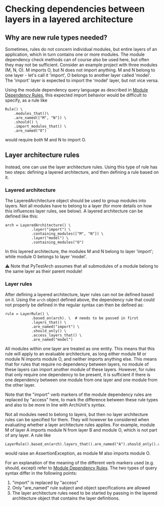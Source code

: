 # Checking dependencies between layers in a layered architecture

## Why are new rule types needed?
Sometimes, rules do not concern individual modules, but entire layers of an application, which in turn contains one or 
more modules. 
The module dependency check methods can of course also be used here, but often they may not be sufficient. Consider an
example project with three modules (M, N, O). M imports O, but N does not import anything. M and N belong to one layer -
let's call it 'import', O belongs to another layer called 'model'. The 'import' layer is expected to import the 'model' 
layer, but not vice versa.

Using the module dependency query language as described in [Module Dependency Rules](module_import_checks.md), this 
expected import behavior would be difficult to specify, as a rule like 

```
Rule() \
    .modules_that()\ 
    .are_named(["M", "N"]) \
    .should() \
    .import_modules_that() \
    .are_named("O")
```

would require *both* M and N to import O.


## Layer architecture rules
Instead, one can use the layer architecture rules. Using this type of rule has two steps: defining a layered 
architecture, and then defining a rule based on it.

### Layered architecture
The LayeredArchitecture object should be used to group modules into layers. Not all modules have to belong to a layer
(for more details on how this influences layer rules, see below). A layered architecture can be defined like this:
```
arch = LayeredArchitecture() \
            .layer("import") \
            .containing_modules(["M", "N"]) \
            .layer("model") \
            .containing_modules("O")
```
In this layered architecture, the modules M and N belong to layer 'import'; while module O belongs to layer 'model'.


⚠ Note that PyTestArch assumes that all submodules of a module belong to the same layer as their parent module!


### Layer rules
After defining a layered architecture, layer rules can not be defined based on it. Using the `arch` object defined
above, the dependency rule that could not properly be defined in the regular syntax can then be defined as:
```
rule = LayerRule() \
            .based_on(arch). \  # needs to be passed in first
            .layers_that() \
            .are_named("import") \
            .should_only() \
            .access_layers_that() \
            .are_named("model")
```
All modules within one layer are treated as one entity. This means that this rule will apply to an evaluable
architecture, as long either module M or module N imports module O, and neither imports anything else.
This means that for rules that require no dependency between layers, no module of these layers can import another module
of these layers. However, for rules that only require one dependency to be present, it is sufficient if there is one 
dependency between one module from one layer and one module from the other layer.


Note that the "import" verb markers of the module dependency rules are replaced by "access" here, to mark the difference
between these rule types and also to be more in line with ArchUnit's syntax.


Not all modules need to belong to layers,
but then no layer architecture rules can be specified for them. They will however be considered when evaluating whether 
a layer architecture rules applies. For example, module M of layer A imports module N from layer B and module O, which 
is not part of any layer. A rule like
```
LayerRule().based_on(arch).layers_that().are_named("A").should_only().access_layers_that().are_named("B")
```
would raise an AssertionException, as module M also imports module O.


For an explanation of the meaning of the different verb markers used (e.g. should, except) refer to 
[Module Dependency Rules](module_import_checks.md). The two types of query syntax differ in the following points:
1) "import" is replaced by "access"
2) Only "are_named" rule subject and object specifications are allowed
3) The layer architecture rules need to be started by passing in the layered architecture object that contains the layer 
definitions.